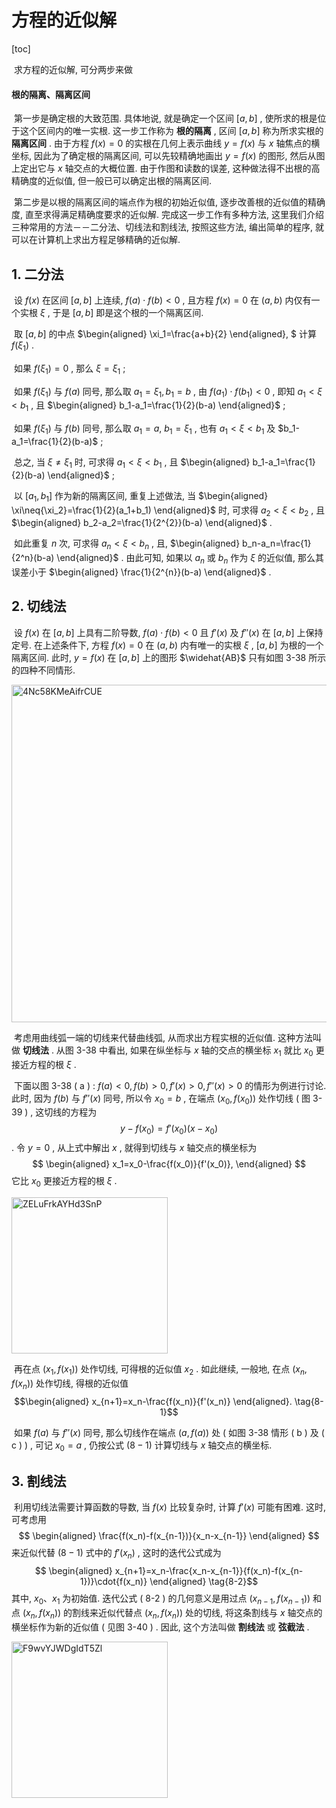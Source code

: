 # 方程的近似解



[toc]



​	求方程的近似解, 可分两步来做

#### 根的隔离、隔离区间

​	第一步是确定根的大致范围. 具体地说, 就是确定一个区间 $[a, b]$ , 使所求的根是位于这个区间内的唯一实根. 这一步工作称为 **根的隔离** , 区间 $[a, b]$ 称为所求实根的 **隔离区间** . 由于方程 $f(x)=0$ 的实根在几何上表示曲线 $y=f(x)$ 与 $x$ 轴焦点的横坐标, 因此为了确定根的隔离区间, 可以先较精确地画出 $y=f(x)$ 的图形, 然后从图上定出它与 $x$ 轴交点的大概位置. 由于作图和读数的误差, 这种做法得不出根的高精确度的近似值, 但一般已可以确定出根的隔离区间. 

​	第二步是以根的隔离区间的端点作为根的初始近似值, 逐步改善根的近似值的精确度, 直至求得满足精确度要求的近似解. 完成这一步工作有多种方法, 这里我们介绍三种常用的方法－－二分法、切线法和割线法, 按照这些方法, 编出简单的程序, 就可以在计算机上求出方程足够精确的近似解. 



## 1. 二分法

​	设 $f(x)$ 在区间 $[a, b]$ 上连续,  $f(a)\cdot{f(b)}<0$ , 且方程 $f(x)=0$ 在 $(a, b)$ 内仅有一个实根 $\xi$ , 于是 $[a, b]$ 即是这个根的一个隔离区间. 

​	取 $[a, b]$ 的中点 $\begin{aligned} \xi_1=\frac{a+b}{2} \end{aligned}, $ 计算 $f(\xi_1)$ . 

​	如果 $f(\xi_1)=0$ , 那么 $\xi=\xi_1$ ; 

​	如果 $f(\xi_1)$ 与 $f(a)$ 同号, 那么取 $a_1=\xi_1, b_1=b$ , 由 $f(a_1)\cdot{f(b_1)}<0$ , 即知 $a_1<\xi<b_1$ , 且 $\begin{aligned} b_1-a_1=\frac{1}{2}(b-a) \end{aligned}$ ; 

​	如果 $f(\xi_1)$ 与 $f(b)$ 同号, 那么取 $a_1=a,\ b_1=\xi_1$ , 也有 $a_1<\xi<b_1$ 及 $b_1-a_1=\frac{1}{2}(b-a)$ ; 

​	总之, 当 $\xi\neq{\xi_1}$ 时, 可求得 $a_1<\xi<b_1$ , 且 $\begin{aligned} b_1-a_1=\frac{1}{2}(b-a) \end{aligned}$ ; 

​	以 $[a_1, b_1]$ 作为新的隔离区间, 重复上述做法, 当 $\begin{aligned} \xi\neq{\xi_2}=\frac{1}{2}(a_1+b_1) \end{aligned}$ 时, 可求得 $a_2<\xi<b_2$ , 且 $\begin{aligned} b_2-a_2=\frac{1}{2^{2}}(b-a) \end{aligned}$ .

​	如此重复 $n$ 次, 可求得 $a_n<\xi<b_n$ , 且, $\begin{aligned} b_n-a_n=\frac{1}{2^n}(b-a) \end{aligned}$ . 由此可知, 如果以 $a_n$ 或 $b_n$ 作为 $\xi$ 的近似值, 那么其误差小于 $\begin{aligned} \frac{1}{2^{n}}(b-a) \end{aligned}$ . 



## 2. 切线法

​	设 $f(x)$ 在 $[a, b]$ 上具有二阶导数,  $f(a)\cdot{f(b)}<0$ 且 $f'(x)$ 及 $f''(x)$ 在 $[a, b]$ 上保持定号. 在上述条件下, 方程 $f(x)=0$ 在 $(a, b)$ 内有唯一的实根 $\xi$ ,  $[a, b]$ 为根的一个隔离区间. 此时, $y=f(x)$ 在 $[a, b]$ 上的图形 $\widehat{AB}$ 只有如图 3-38 所示的四种不同情形. 

<img src='https://i.loli.net/2020/12/17/4Nc58KMeAifrCUE.png' alt='4Nc58KMeAifrCUE' width="540px"> 

​	考虑用曲线弧一端的切线来代替曲线弧, 从而求出方程实根的近似值. 这种方法叫做 **切线法** . 从图 3-38 中看出, 如果在纵坐标与 $x$ 轴的交点的横坐标 $x_1$ 就比 $x_0$ 更接近方程的根 $\xi$ . 

​	下面以图 3-38 ( a ) :  $f(a)<0, f(b)>0, f'(x)>0, f''(x)>0$ 的情形为例进行讨论. 此时, 因为 $f(b)$ 与 $f''(x)$ 同号, 所以令 $x_0=b$ , 在端点 $(x_0, f(x_0))$ 处作切线 ( 图 3-39 ) , 这切线的方程为 $$y-f(x_0)=f'(x_0)(x-x_0)$$ . 令 $y=0$ , 从上式中解出 $x$ , 就得到切线与 $x$ 轴交点的横坐标为 $$ \begin{aligned} x_1=x_0-\frac{f(x_0)}{f'(x_0)}, \end{aligned} $$ 它比 $x_0$ 更接近方程的根 $\xi$ .

<img src='https://i.loli.net/2020/12/17/ZELuFrkAYHd3SnP.png' alt='ZELuFrkAYHd3SnP' width="250px">

​	再在点 $(x_1, f(x_1))$ 处作切线, 可得根的近似值 $x_2$ . 如此继续, 一般地, 在点 $(x_n, f(x_n))$ 处作切线, 得根的近似值 $$\begin{aligned} x_{n+1}=x_n-\frac{f(x_n)}{f'(x_n)} \end{aligned}. \tag{8-1}$$ 

​	如果 $f(a)$ 与 $f''(x)$ 同号, 那么切线作在端点 $(a, f(a))$ 处 ( 如图 3-38 情形 ( b ) 及 ( c ) ) , 可记 $x_0=a$ , 仍按公式 $(8-1)$ 计算切线与 $x$ 轴交点的横坐标. 



## 3. 割线法

​	利用切线法需要计算函数的导数, 当 $f(x)$ 比较复杂时, 计算 $f'(x)$ 可能有困难. 这时, 可考虑用 $$ \begin{aligned} \frac{f(x_n)-f(x_{n-1})}{x_n-x_{n-1}} \end{aligned} $$ 来近似代替 $( 8-1 )$ 式中的 $f'(x_n)$ , 这时的迭代公式成为 $$ \begin{aligned} x_{n+1}=x_n-\frac{x_n-x_{n-1}}{f(x_n)-f(x_{n-1})}\cdot{f(x_n)} \end{aligned} \tag{8-2}$$  其中,  $x_0、x_1$ 为初始值. 迭代公式 ( 8-2 ) 的几何意义是用过点 $(x_{n-1}, f(x_{n-1}))$ 和点 $(x_n, f(x_n))$ 的割线来近似代替点 $(x_n, f(x_n))$ 处的切线, 将这条割线与 $x$ 轴交点的横坐标作为新的近似值 ( 见图 3-40 ) . 因此, 这个方法叫做 **割线法** 或 **弦截法** . 

<img src='https://i.loli.net/2020/12/17/F9wvYJWDgIdT5Zl.png' alt='F9wvYJWDgIdT5Zl' width="250px">



